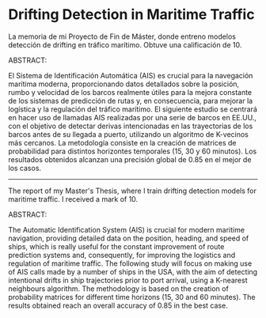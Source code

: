 # Drifting Detection in Maritime Traffic

La memoria de mi Proyecto de Fin de Máster, donde entreno modelos detección de drifting en tráfico marítimo. Obtuve una calificación de 10.

ABSTRACT:

El Sistema de Identificación Automática (AIS) es crucial para la navegación
marítima moderna, proporcionando datos detallados sobre la posición, rumbo
y velocidad de los barcos realmente útiles para la mejora constante de los
sistemas de predicción de rutas y, en consecuencia, para mejorar la logística y
la regulación del tráfico marítimo. El siguiente estudio se centrará en hacer uso
de llamadas AIS realizadas por una serie de barcos en EE.UU., con el objetivo
de detectar derivas intencionadas en las trayectorias de los barcos antes de
su llegada a puerto, utilizando un algoritmo de K-vecinos más cercanos. La
metodología consiste en la creación de matrices de probabilidad para distintos
horizontes temporales (15, 30 y 60 minutos). Los resultados obtenidos alcanzan
una precisión global de 0.85 en el mejor de los casos.

----------------------------------------------------------------------------------------------

The report of my Master's Thesis, where I train drifting detection models for maritime traffic. I received a mark of 10.

ABSTRACT:

The Automatic Identification System (AIS) is crucial for modern maritime
navigation, providing detailed data on the position, heading, and speed of ships,
which is really useful for the constant improvement of route prediction systems
and, consequently, for improving the logistics and regulation of maritime traffic.
The following study will focus on making use of AIS calls made by a number of
ships in the USA, with the aim of detecting intentional drifts in ship trajectories
prior to port arrival, using a K-nearest neighbours algorithm. The methodology
is based on the creation of probability matrices for different time horizons (15,
30 and 60 minutes). The results obtained reach an overall accuracy of 0.85 in
the best case.

